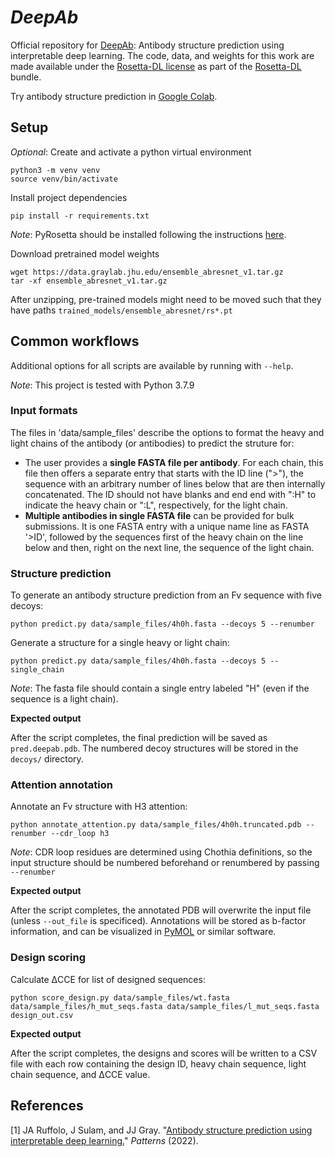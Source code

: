 # _DeepAb_
Official repository for [DeepAb](https://www.sciencedirect.com/science/article/pii/S2666389921002804): Antibody structure prediction using interpretable deep learning.  The code, data, and weights for this work are made available under the [Rosetta-DL license](LICENSE.md) as part of the [Rosetta-DL](https://github.com/RosettaCommons/Rosetta-DL) bundle.

Try antibody structure prediction in [Google Colab](https://colab.research.google.com/github/RosettaCommons/DeepAb/blob/main/DeepAb.ipynb).

## Setup

_Optional_: Create and activate a python virtual environment
```
python3 -m venv venv
source venv/bin/activate
```
Install project dependencies
```
pip install -r requirements.txt
```

_Note_: PyRosetta should be installed following the instructions [here](http://pyrosetta.org/downloads).

Download pretrained model weights
```
wget https://data.graylab.jhu.edu/ensemble_abresnet_v1.tar.gz
tar -xf ensemble_abresnet_v1.tar.gz
```
After unzipping, pre-trained models might need to be moved such that they have paths `trained_models/ensemble_abresnet/rs*.pt`

## Common workflows

Additional options for all scripts are available by running with `--help`.

_Note_: This project is tested with Python 3.7.9

### Input formats

The files in 'data/sample_files' describe the options to format the heavy and light chains of the antibody (or antibodies) to predict the struture for:
 * The user provides a **single FASTA file per antibody**. For each chain, this file then offers a separate entry that starts with the ID line (">"), the sequence with an arbitrary number of lines below that are then internally concatenated. The ID should not have blanks and end end with ":H" to indicate the heavy chain or ":L", respectively, for the light chain.
 * **Multiple antibodies in single FASTA file** can be provided for bulk submissions. It is one FASTA entry with a unique name line as FASTA '>ID', followed by the sequences first of the heavy chain on the line below and then, right on the next line, the sequence of the light chain.

### Structure prediction

To generate an antibody structure prediction from an Fv sequence with five decoys:
```
python predict.py data/sample_files/4h0h.fasta --decoys 5 --renumber
```
Generate a structure for a single heavy or light chain:
```
python predict.py data/sample_files/4h0h.fasta --decoys 5 --single_chain
```
_Note_: The fasta file should contain a single entry labeled "H" (even if the sequence is a light chain).

**Expected output**

After the script completes, the final prediction will be saved as `pred.deepab.pdb`.  The numbered decoy structures will be stored in the `decoys/` directory.


### Attention annotation
Annotate an Fv structure with H3 attention:
```
python annotate_attention.py data/sample_files/4h0h.truncated.pdb --renumber --cdr_loop h3
```
_Note_: CDR loop residues are determined using Chothia definitions, so the input structure should be numbered beforehand or renumbered by passing `--renumber`

**Expected output**

After the script completes, the annotated PDB will overwrite the input file (unless `--out_file` is specificed).  Annotations will be stored as b-factor information, and can be visualized in [PyMOL](https://pymol.org/2/) or similar software.

### Design scoring
Calculate ΔCCE for list of designed sequences:
```
python score_design.py data/sample_files/wt.fasta data/sample_files/h_mut_seqs.fasta data/sample_files/l_mut_seqs.fasta design_out.csv
```

**Expected output**

After the script completes, the designs and scores will be written to a CSV file with each row containing the design ID, heavy chain sequence, light chain sequence, and  ΔCCE value.

## References
[1] JA Ruffolo, J Sulam, and JJ Gray. "[Antibody structure prediction using interpretable deep learning.](https://www.sciencedirect.com/science/article/pii/S2666389921002804)" _Patterns_ (2022).

